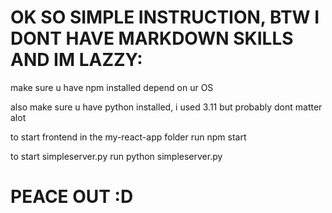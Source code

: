 # OK SO SIMPLE INSTRUCTION, BTW I DONT HAVE MARKDOWN SKILLS AND IM LAZZY:

make sure u have npm installed depend on ur OS

also make sure u have python installed, i used 3.11 but probably dont matter alot

to start frontend in the my-react-app folder run npm start

to start simpleserver.py run python simpleserver.py

# PEACE OUT :D